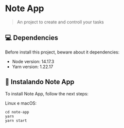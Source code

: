 # Note App

> An project to create and controll your tasks

## 💻 Dependencies

Before install this project, beware about it dependencies:
<!---Estes são apenas requisitos de exemplo. Adicionar, duplicar ou remover conforme necessário--->
* Node version: 14.17.3
* Yarn version: 1.22.17

## 🚀 Instalando Note App

To install Note App, follow the next steps:

Linux e macOS:
```
cd note-app
yarn
yarn start
```
